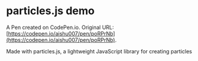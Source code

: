 # particles.js demo

A Pen created on CodePen.io. Original URL: [https://codepen.io/aishu007/pen/poRPrNb](https://codepen.io/aishu007/pen/poRPrNb).

Made with particles.js, a lightweight JavaScript library for creating particles
